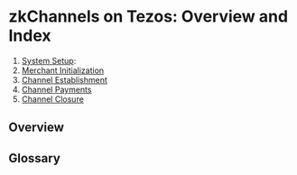 # zkChannels on Tezos: Overview and Index


1. [System Setup](system-setup.md):
2. [Merchant Initialization](merchant-initialization.md)
3. [Channel Establishment](channel-establishment.md)
4. [Channel Payments](channel-payments.md)
5. [Channel Closure](channel-closure.md) 


## Overview


## Glossary

